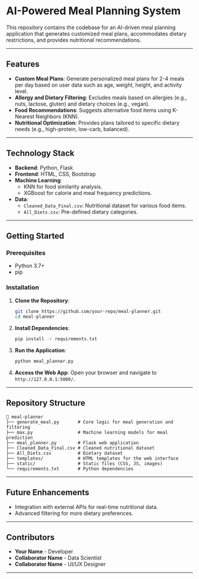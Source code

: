 # AI-Powered Meal Planning System

This repository contains the codebase for an AI-driven meal planning application that generates customized meal plans, accommodates dietary restrictions, and provides nutritional recommendations.

---

## Features

- **Custom Meal Plans**: Generate personalized meal plans for 2-4 meals per day based on user data such as age, weight, height, and activity level.
- **Allergy and Dietary Filtering**: Excludes meals based on allergies (e.g., nuts, lactose, gluten) and dietary choices (e.g., vegan).
- **Food Recommendations**: Suggests alternative food items using K-Nearest Neighbors (KNN).
- **Nutritional Optimization**: Provides plans tailored to specific dietary needs (e.g., high-protein, low-carb, balanced).

---

## Technology Stack

- **Backend**: Python, Flask
- **Frontend**: HTML, CSS, Bootstrap
- **Machine Learning**:
  - KNN for food similarity analysis.
  - XGBoost for calorie and meal frequency predictions.
- **Data**:
  - `Cleaned_Data_Final.csv`: Nutritional dataset for various food items.
  - `All_Diets.csv`: Pre-defined dietary categories.

---

## Getting Started

### Prerequisites

- Python 3.7+
- pip

### Installation

1. **Clone the Repository**:
   ```bash
   git clone https://github.com/your-repo/meal-planner.git
   cd meal-planner
   ```

2. **Install Dependencies**:
   ```bash
   pip install -r requirements.txt
   ```

3. **Run the Application**:
   ```bash
   python meal_planner.py
   ```

4. **Access the Web App**:
   Open your browser and navigate to `http://127.0.0.1:5000/`.

---

## Repository Structure

```
📂 meal-planner
├── generate_meal.py       # Core logic for meal generation and filtering
├── max.py                 # Machine learning models for meal prediction
├── meal_planner.py        # Flask web application
├── Cleaned_Data_Final.csv # Cleaned nutritional dataset
├── All_Diets.csv          # Dietary dataset
├── templates/             # HTML templates for the web interface
├── static/                # Static files (CSS, JS, images)
└── requirements.txt       # Python dependencies
```

---

## Future Enhancements

- Integration with external APIs for real-time nutritional data.
- Advanced filtering for more dietary preferences.

---

## Contributors

- **Your Name** - Developer
- **Collaborator Name** - Data Scientist
- **Collaborator Name** - UI/UX Designer

---

